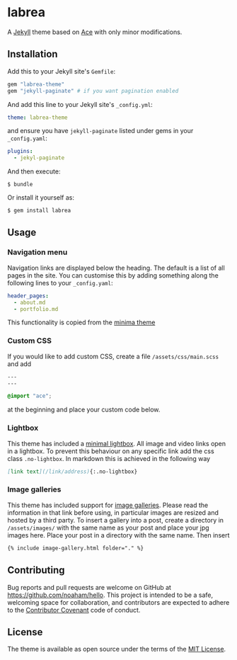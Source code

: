 # labrea

A [Jekyll](http://jekyllrb.com/) theme based on [Ace](https://github.com/aliou/ace) with only minor modifications. 


## Installation

Add this to your Jekyll site's `Gemfile`:

```ruby
gem "labrea-theme"
gem "jekyll-paginate" # if you want pagination enabled
```

And add this line to your Jekyll site's `_config.yml`:

```yaml
theme: labrea-theme
```

and ensure you have `jekyll-paginate` listed under gems in your `_config.yaml`:

```yaml
plugins:
  - jekyl-paginate
```

And then execute:

    $ bundle

Or install it yourself as:

    $ gem install labrea

## Usage

### Navigation menu

Navigation links are displayed below the heading. The default is a list of all pages in the site. You can customise this by adding something along the following lines to your `_config.yaml`:

```yaml
header_pages:
  - about.md
  - portfolio.md
```

This functionality is copied from the [minima theme](https://github.com/jekyll/minima)

### Custom CSS

If you would like to add custom CSS, create a file `/assets/css/main.scss` and add

```css
---
---

@import "ace";
```
at the beginning and place your custom code below.

### Lightbox

This theme has included a [minimal lightbox](https://jekyllcodex.org/without-plugin/lightbox/). All image and video links open in a lightbox. To prevent this behaviour on any specific link add the css class `.no-lightbox`. In markdown this is achieved in the following way

```Markdown
[link text](/link/address){:.no-lightbox}
```

### Image galleries

This theme has included support for [image galleries](https://jekyllcodex.org/without-plugin/image-gallery/). Please read the information in that link before using, in particular images are resized and hosted by a third party. To insert a gallery into a post, create a directory in `/assets/images/` with the same name as your post and place your jpg images here. Place your post in a directory with the same name. Then insert

```Markdown
{% include image-gallery.html folder="." %}
```

## Contributing

Bug reports and pull requests are welcome on GitHub at https://github.com/noaham/hello. This project is intended to be a safe, welcoming space for collaboration, and contributors are expected to adhere to the [Contributor Covenant](http://contributor-covenant.org) code of conduct.

## License

The theme is available as open source under the terms of the [MIT License](https://opensource.org/licenses/MIT).

